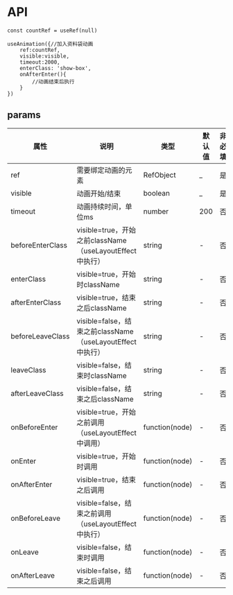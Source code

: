 # API
```
const countRef = useRef(null)

useAnimation({//加入资料袋动画
    ref:countRef,
    visible:visible,
    timeout:2000,
    enterClass: 'show-box',
    onAfterEnter(){
        //动画结束后执行
    }
})

```
## params
| 属性 | 说明 | 类型 | 默认值 | 非必填 |
| --- | --- | --- | --- | --- | 
| ref | 需要绑定动画的元素 | RefObject<HTMLElement> | _ | 是 |
| visible | 动画开始/结束 | boolean | _ | 是 |
| timeout | 动画持续时间，单位ms | number | 200 | 否 |
| beforeEnterClass | visible=true，开始之前className（useLayoutEffect中执行） | string | - | 否 |
| enterClass | visible=true，开始时className | string | - | 否 |
| afterEnterClass | visible=true，结束之后className | string | - | 否 |
| beforeLeaveClass | visible=false，结束之前className（useLayoutEffect中执行） | string | - | 否 |
| leaveClass | visible=false，结束时className | string | - | 否 |
|afterLeaveClass| visible=false，结束之后className | string | - | 否 |
|onBeforeEnter| visible=true，开始之前调用（useLayoutEffect中调用） | function(node) | - | 否 |
|onEnter| visible=true，开始时调用 | function(node) | - | 否 |
|onAfterEnter| visible=true，结束之后调用 | function(node) | - | 否 | 
|onBeforeLeave|visible=false，结束之前调用（useLayoutEffect中执行）| function(node) | - | 否 | 
|onLeave|visible=false，结束时调用| function(node) | - | 否 |
|onAfterLeave|visible=false，结束之后调用| function(node) | - | 否 |  


